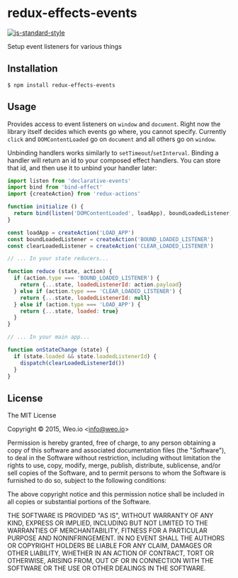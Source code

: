 
# redux-effects-events

[![js-standard-style](https://img.shields.io/badge/code%20style-standard-brightgreen.svg?style=flat)](https://github.com/feross/standard)

Setup event listeners for various things

## Installation

    $ npm install redux-effects-events

## Usage

Provides access to event listeners on `window` and `document`.  Right now the library itself decides which events go where, you cannot specify.  Currently `click` and `DOMContentLoaded` go on `document` and all others go on `window`.

Unbinding handlers works similarly to `setTimeout`/`setInterval`.  Binding a handler will return an id to your composed effect handlers.  You can store that id, and then use it to unbind your handler later:

```javascript
import listen from 'declarative-events'
import bind from 'bind-effect'
import {createAction} from 'redux-actions'

function initialize () {
  return bind(listen('DOMContentLoaded', loadApp), boundLoadedListener)
}

const loadApp = createAction('LOAD_APP')
const boundLoadedListener = createAction('BOUND_LOADED_LISTENER')
const clearLoadedListener = createAction('CLEAR_LOADED_LISTENER')

// ... In your state reducers...

function reduce (state, action) {
  if (action.type === 'BOUND_LOADED_LISTENER') {
    return {...state, loadedListenerId: action.payload}
  } else if (action.type === 'CLEAR_LOADED_LISTENER') {
    return {...state, loadedListenerId: null}
  } else if (action.type === 'LOAD_APP') {
    return {...state, loaded: true}
  }
}

// ... In your main app...

function onStateChange (state) {
  if (state.loaded && state.loadedListenerId) {
    dispatch(clearLoadedListenerId())
  }
}
```

## License

The MIT License

Copyright &copy; 2015, Weo.io &lt;info@weo.io&gt;

Permission is hereby granted, free of charge, to any person obtaining a copy of this software and associated documentation files (the "Software"), to deal in the Software without restriction, including without limitation the rights to use, copy, modify, merge, publish, distribute, sublicense, and/or sell copies of the Software, and to permit persons to whom the Software is furnished to do so, subject to the following conditions:

The above copyright notice and this permission notice shall be included in all copies or substantial portions of the Software.

THE SOFTWARE IS PROVIDED "AS IS", WITHOUT WARRANTY OF ANY KIND, EXPRESS OR IMPLIED, INCLUDING BUT NOT LIMITED TO THE WARRANTIES OF MERCHANTABILITY, FITNESS FOR A PARTICULAR PURPOSE AND NONINFRINGEMENT. IN NO EVENT SHALL THE AUTHORS OR COPYRIGHT HOLDERS BE LIABLE FOR ANY CLAIM, DAMAGES OR OTHER LIABILITY, WHETHER IN AN ACTION OF CONTRACT, TORT OR OTHERWISE, ARISING FROM, OUT OF OR IN CONNECTION WITH THE SOFTWARE OR THE USE OR OTHER DEALINGS IN THE SOFTWARE.
